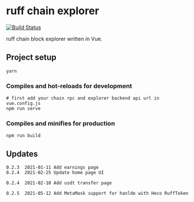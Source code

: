 # ruff chain explorer

[![Build Status](https://travis-ci.com/ruffchain/explorer.svg?branch=master)](https://travis-ci.com/ruffchain/explorer)

ruff chain block explorer written in Vue.

## Project setup

```
yarn
```

### Compiles and hot-reloads for development

```
# first add your chain rpc and explorer backend api url in vue.config.js
npm run serve
```

### Compiles and minifies for production

```
npm run build
```

## Updates

```
0.2.3  2021-01-11 Add earnings page
0.2.4  2021-02-25 Update home page UI

0.2.4  2021-02-10 Add usdt transfer page

0.2.5  2021-05-12 Add MetaMask support for hanlde with Heco RuffToken

```